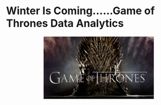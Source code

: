   # Winter Is Coming......Game of Thrones Data Analytics
<div align="center">
  <img src="visuals/GoT.jpeg" width="300" alt="GameofThrones"/>
</div>
